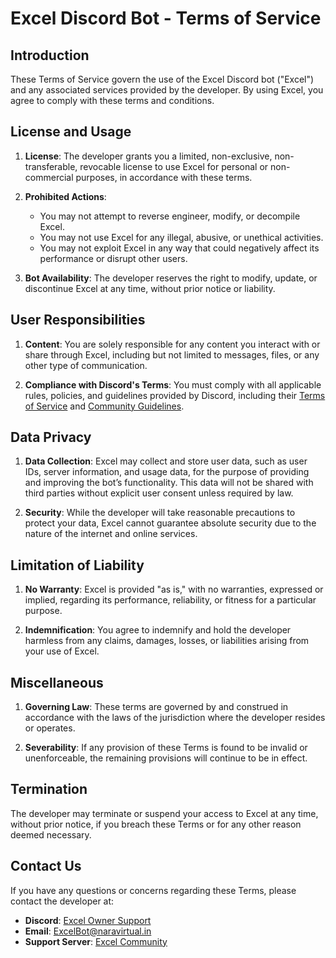 
# Excel Discord Bot - Terms of Service

## Introduction

These Terms of Service govern the use of the Excel Discord bot ("Excel") and any associated services provided by the developer. By using Excel, you agree to comply with these terms and conditions.

## License and Usage

1. **License**: The developer grants you a limited, non-exclusive, non-transferable, revocable license to use Excel for personal or non-commercial purposes, in accordance with these terms.

2. **Prohibited Actions**: 
    - You may not attempt to reverse engineer, modify, or decompile Excel.
    - You may not use Excel for any illegal, abusive, or unethical activities.
    - You may not exploit Excel in any way that could negatively affect its performance or disrupt other users.

3. **Bot Availability**: The developer reserves the right to modify, update, or discontinue Excel at any time, without prior notice or liability.

## User Responsibilities

1. **Content**: You are solely responsible for any content you interact with or share through Excel, including but not limited to messages, files, or any other type of communication. 

2. **Compliance with Discord's Terms**: You must comply with all applicable rules, policies, and guidelines provided by Discord, including their [Terms of Service](https://discord.com/terms) and [Community Guidelines](https://discord.com/guidelines).

## Data Privacy

1. **Data Collection**: Excel may collect and store user data, such as user IDs, server information, and usage data, for the purpose of providing and improving the bot’s functionality. This data will not be shared with third parties without explicit user consent unless required by law.

2. **Security**: While the developer will take reasonable precautions to protect your data, Excel cannot guarantee absolute security due to the nature of the internet and online services.

## Limitation of Liability

1. **No Warranty**: Excel is provided "as is," with no warranties, expressed or implied, regarding its performance, reliability, or fitness for a particular purpose.

2. **Indemnification**: You agree to indemnify and hold the developer harmless from any claims, damages, losses, or liabilities arising from your use of Excel.

## Miscellaneous

1. **Governing Law**: These terms are governed by and construed in accordance with the laws of the jurisdiction where the developer resides or operates.

2. **Severability**: If any provision of these Terms is found to be invalid or unenforceable, the remaining provisions will continue to be in effect.

## Termination

The developer may terminate or suspend your access to Excel at any time, without prior notice, if you breach these Terms or for any other reason deemed necessary.

## Contact Us

If you have any questions or concerns regarding these Terms, please contact the developer at:

- **Discord**: [Excel Owner Support](http://discord.com/users/870040788539678791)
- **Email**: [ExcelBot@naravirtual.in](ExcelBot@naravirtual.in)
- **Support Server**: [Excel Community](https://discord.com/invite/ExcelBot)
